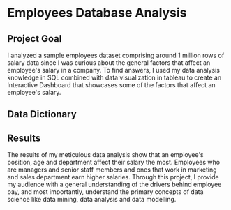 # Employees Database Analysis

## Project Goal
I analyzed a sample employees dataset comprising around 1 million rows of salary data since I was curious about the general factors that affect an employee's salary in a company. To find answers, I used my data analysis knowledge in SQL combined with data visualization in tableau to create an Interactive Dashboard that showcases some of the factors that affect an employee's salary.

## Data Dictionary

## Results
The results of my meticulous data analysis show that an employee's position, age and department affect their salary the most. Employees who are managers and senior staff members and ones that work in marketing and sales department earn higher salaries.
Through this project, I provide my audience with a general understanding of the drivers behind employee pay, and most importantly, understand the primary concepts of data science like data mining, data analysis and data modelling.
